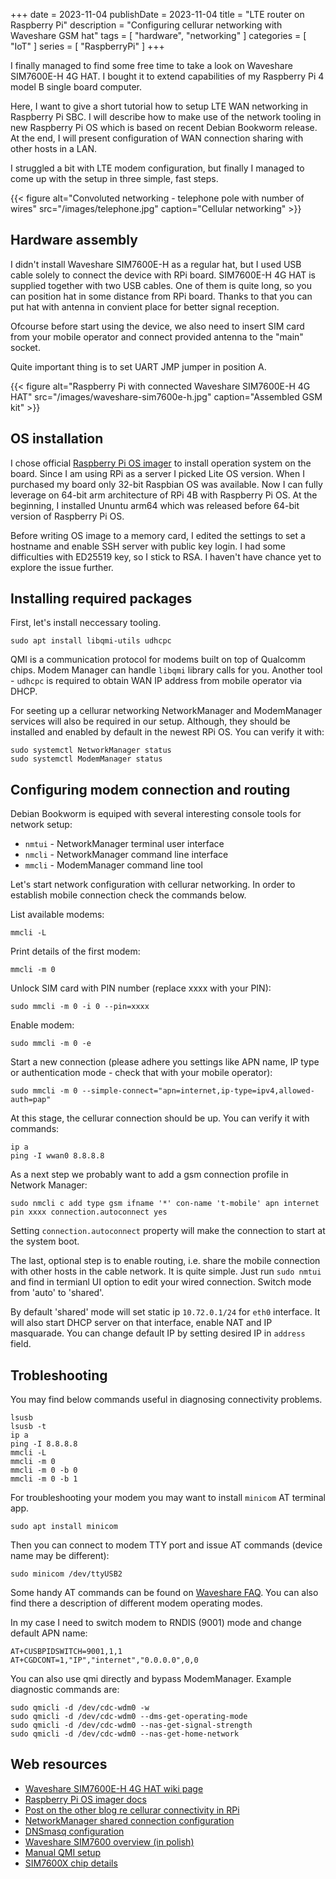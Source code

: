 +++ 
date = 2023-11-04
publishDate = 2023-11-04
title = "LTE router on Raspberry Pi"
description = "Configuring cellurar networking with Waveshare GSM hat"
tags = [
  "hardware",
  "networking"
]
categories = [
  "IoT"
]
series = [
  "RaspberryPi"
]
+++

I finally managed to find some free time to take a look on Waveshare SIM7600E-H 4G HAT.
I bought it to extend capabilities of my Raspberry Pi 4 model B single board computer.

Here, I want to give a short tutorial how to setup LTE WAN networking in Raspberry Pi SBC.
I will describe how to make use of the network tooling in new Raspberry Pi OS which is based on recent Debian Bookworm release.
At the end, I will present configuration of WAN connection sharing with other hosts in a LAN.

I struggled a bit with LTE modem configuration, but finally I managed to come up with the setup in three simple, fast steps.

{{< figure alt="Convoluted networking - telephone pole with number of wires" src="/images/telephone.jpg" caption="Cellular networking" >}}

## Hardware assembly

I didn't install Waveshare SIM7600E-H as a regular hat, but I used USB cable solely to connect the device with RPi board.
SIM7600E-H 4G HAT is supplied together with two USB cables. One of them is quite long, so you can position hat in some distance from RPi board.
Thanks to that you can put hat with antenna in convient place for better signal reception.

Ofcourse before start using the device, we also need to insert SIM card from your mobile operator 
and connect provided antenna to the "main" socket.

Quite important thing is to set UART JMP jumper in position A.

{{< figure alt="Raspberry Pi with connected Waveshare SIM7600E-H 4G HAT" src="/images/waveshare-sim7600e-h.jpg" caption="Assembled GSM kit" >}}

## OS installation

I chose official [Raspberry Pi OS imager](https://www.raspberrypi.com/software/) to install operation system on the board.
Since I am using RPi as a server I picked Lite OS version. When I purchased my board only 32-bit Raspbian OS was available.
Now I can fully leverage on 64-bit arm architecture of RPi 4B with Raspberry Pi OS.
At the beginning, I installed Ununtu arm64 which was released before 64-bit version of Raspberry Pi OS.

Before writing OS image to a memory card, I edited the settings to set a hostname and enable SSH server with public key login.
I had some difficulties with ED25519 key, so I stick to RSA. I haven't have chance yet to explore the issue further.

## Installing required packages

First, let's install neccessary tooling.

```shell
sudo apt install libqmi-utils udhcpc
```

QMI is a communication protocol for modems built on top of Qualcomm chips. Modem Manager can handle `libqmi` library calls for you.
Another tool - `udhcpc` is required to obtain WAN IP address from mobile operator via DHCP.

For seeting up a cellurar networking NetworkManager and ModemManager services will also be required in our setup.
Although, they should be installed and enabled by default in the newest RPi OS. You can verify it with:

```shell
sudo systemctl NetworkManager status
sudo systemctl ModemManager status
```

## Configuring modem connection and routing

Debian Bookworm is equiped with several interesting console tools for network setup:

* `nmtui` - NetworkManager terminal user interface
* `nmcli` - NetworkManager command line interface
* `mmcli` - ModemManager command line tool

Let's start network configuration with cellurar networking. In order to establish mobile connection check the commands below.

List available modems:
```shell
mmcli -L
```

Print details of the first modem:
```shell
mmcli -m 0
```

Unlock SIM card with PIN number (replace xxxx with your PIN): 
```shell
sudo mmcli -m 0 -i 0 --pin=xxxx
```

Enable modem:
```shell
sudo mmcli -m 0 -e
```

Start a new connection (please adhere you settings like APN name, IP type or authentication mode - check that with your mobile operator):
```shell
sudo mmcli -m 0 --simple-connect="apn=internet,ip-type=ipv4,allowed-auth=pap"
```

At this stage, the cellurar connection should be up. You can verify it with commands:
```shell
ip a
ping -I wwan0 8.8.8.8
```

As a next step we probably want to add a gsm connection profile in Network Manager:
```shell
sudo nmcli c add type gsm ifname '*' con-name 't-mobile' apn internet pin xxxx connection.autoconnect yes
```

Setting `connection.autoconnect` property will make the connection to start at the system boot.

The last, optional step is to enable routing, i.e. share the mobile connection with other hosts in the cable network.
It is quite simple. Just run `sudo nmtui` and find in termianl UI option to edit your wired connection. Switch mode from 'auto' to 'shared'.

By default 'shared' mode will set static ip `10.72.0.1/24` for `eth0` interface. It will also start DHCP server on that interface, 
enable NAT and IP masquarade. You can change default IP by setting desired IP in `address` field.

## Trobleshooting

You may find below commands useful in diagnosing connectivity problems.

```shell
lsusb
lsusb -t
ip a
ping -I 8.8.8.8
mmcli -L
mmcli -m 0
mmcli -m 0 -b 0
mmcli -m 0 -b 1
```

For troubleshooting your modem you may want to install `minicom` AT terminal app.
```shell
sudo apt install minicom
```

Then you can connect to modem TTY port and issue AT commands (device name may be different):
```shell
sudo minicom /dev/ttyUSB2
```

Some handy AT commands can be found on [Waveshare FAQ](https://www.waveshare.com/wiki/SIM7600E-H_4G_HAT#FAQ).
You can also find there a description of different modem operating modes. 

In my case I need to switch modem to RNDIS (9001) mode and change default APN name:

```
AT+CUSBPIDSWITCH=9001,1,1
AT+CGDCONT=1,"IP","internet","0.0.0.0",0,0
```

You can also use qmi directly and bypass ModemManager. Example diagnostic commands are:

```shell
sudo qmicli -d /dev/cdc-wdm0 -w
sudo qmicli -d /dev/cdc-wdm0 --dms-get-operating-mode
sudo qmicli -d /dev/cdc-wdm0 --nas-get-signal-strength
sudo qmicli -d /dev/cdc-wdm0 --nas-get-home-network
```

## Web resources

* [Waveshare SIM7600E-H 4G HAT wiki page](https://www.waveshare.com/wiki/SIM7600E-H_4G_HAT)
* [Raspberry Pi OS imager docs](https://www.raspberrypi.com/documentation/computers/getting-started.html#install-using-imager)
* [Post on the other blog re cellurar connectivity in RPi](https://www.wevolver.com/article/add-cellular-connectivity-to-your-raspberry-pi)
* [NetworkManager shared connection configuration](https://fedoramagazine.org/internet-connection-sharing-networkmanager/)
* [DNSmasq configuration](https://docs.fedoraproject.org/en-US/fedora-server/administration/dnsmasq/)
* [Waveshare SIM7600 overview (in polish)](https://mikrokontroler.pl/2020/05/05/nakladka-na-raspberry-pi-z-modemem-4g-waveshare-sim7600e-4g-hat/)
* [Manual QMI setup](https://www.embeddedpi.com/documentation/3g-4g-modems/raspberry-pi-sierra-wireless-mc7455-modem-raw-ip-qmi-interface-setup)
* [SIM7600X chip details](https://www.simcom.com/product/SIM7600X.html)
